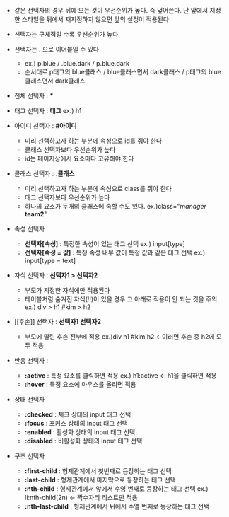 - 같은 선택자의 경우 뒤에 오는 것이 우선순위가 높다. 즉 덮어쓴다. 단 앞에서 지정한 스타일을 뒤에서 재지정하지 않으면 앞의 설정이 적용된다
- 선택자는 구체적일 수록 우선순위가 높다
- 선택자는 . 으로 이어붙일 수 있다
	- ex.) p.blue / .blue.dark / p.blue.dark
	- 순서대로 p태그의 blue클래스 / blue클래스면서 dark클래스 / p태그의 blue클래스면서 dark클래스

- 전체 선택자 : **\***

- 태그 선택자 : **태그**
	ex.) h1

- 아이디 선택자 : **\#아이디**
	- 미리 선택하고자 하는 부분에 속성으로 id를 줘야 한다
	- 클래스 선택자보다 우선순위가 높다
	- id는 페이지상에서 요소마다 고유해야 한다

- 클래스 선택자 : **.클래스**
	- 미리 선택하고자 하는 부분에 속성으로 class를 줘야 한다
	- 태그 선택자보다 우선순위가 높다
	- 하나의 요소가 두개의 클래스에 속할 수도 있다. 
		ex.)class="*manager* **team2**"

- 속성 선택자
	- **선택자\[속성\]** : 특정한 속성이 있는 태그 선택
		ex.) input\[type\]
	- **선택자\[속성 = 값\]** : 특정 속성 내부 값이 특정 값과 같은 태그 선택
		ex.) input\[type = text\]

- 자식 선택자 : **선택자1 > 선택자2**
	- 부모가 지정한 자식에만 적용된다
	- 테이블처럼 숨겨진 자식(!!)이 있을 경우 그 아래로 적용이 안 되는 것을 주의
	ex.) div > h1
		\#kim > h2

- [[후손]] 선택자 : **선택자1 선택자2**
	- 부모에 딸린 후손 전부에 적용
	ex.)div h1
		\#kim h2 ←이러면 후손 중 h2에 모두 적용

- 반응 선택자 : 
	- **:active** : 특정 요소를 클릭하면 적용
		ex.) h1:active ← h1을 클릭하면 적용
	- **:hover** : 특정 요소에 마우스를 올리면 적용

- 상태 선택자
	- **:checked** : 체크 상태의 input 태그 선택
	- **:focus** : 포커스 상태의 input 태그 선택
	- **:enabled** : 활성화 상태의 input 태그 선택
	- **:disabled** : 비활성화 상태의 input 태그 선택

- 구조 선택자
	- **:first-child** : 형제관계에서 첫번째로 등장하는 태그 선택
	- **:last-child** : 형제관계에서 마지막으로 등장하는 태그 선택
	- **:nth-child** : 형제관계에서 앞에서 수영 번째로 등장하는 태그 선택
		ex.) li:nth-child(2n) ← 짝수자리 리스트만 적용
	- **:nth-last-child** : 형제관계에서 뒤에서 수열 번째로 등장하는 태그 선택